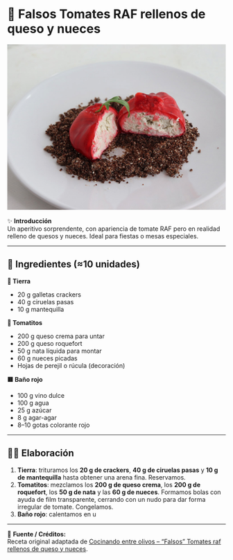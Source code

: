# 🍅 Falsos Tomates RAF rellenos de queso y nueces

![Falsos Tomates RAF](../img/entrantes/1.png)

✨ **Introducción**  
Un aperitivo sorprendente, con apariencia de tomate RAF pero en realidad relleno de quesos y nueces. Ideal para fiestas o mesas especiales.  

---

## 🛒 Ingredientes (≈10 unidades)  

**🌱 Tierra**  
- 20 g galletas crackers  
- 40 g ciruelas pasas  
- 10 g mantequilla  

**🍅 Tomatitos**  
- 200 g queso crema para untar  
- 200 g queso roquefort  
- 50 g nata líquida para montar  
- 60 g nueces picadas  
- Hojas de perejil o rúcula (decoración)  

**🟥 Baño rojo**  
- 100 g vino dulce  
- 100 g agua  
- 25 g azúcar  
- 8 g agar-agar  
- 8–10 gotas colorante rojo  

---

## 👩‍🍳 Elaboración  

1. **Tierra**: trituramos los **20 g de crackers**, **40 g de ciruelas pasas** y **10 g de mantequilla** hasta obtener una arena fina. Reservamos.  
2. **Tomatitos**: mezclamos los **200 g de queso crema**, los **200 g de roquefort**, los **50 g de nata** y las **60 g de nueces**. Formamos bolas con ayuda de film transparente, cerrando con un nudo para dar forma irregular de tomate. Congelamos.  
3. **Baño rojo**: calentamos en u

---

📌 **Fuente / Créditos:**  
Receta original adaptada de [Cocinando entre olivos – “Falsos” Tomates raf rellenos de queso y nueces](https://cocinandoentreolivos.com/2021/12/falsos-tomates-raf-rellenos-de-queso-y-nueces.html).
